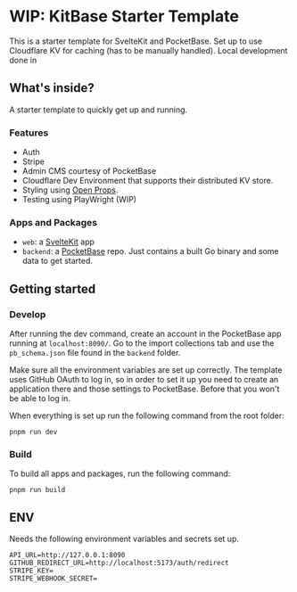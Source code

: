 # WIP: KitBase Starter Template

This is a starter template for SvelteKit and PocketBase. Set up to use Cloudflare KV for caching (has to be manually handled). Local development done in

## What's inside?

A starter template to quickly get up and running.

### Features

- Auth
- Stripe
- Admin CMS courtesy of PocketBase
- Cloudflare Dev Environment that supports their distributed KV store.
- Styling using [Open Props](https://open-props.style).
- Testing using PlayWright (WIP)

### Apps and Packages

- `web`: a [SvelteKit](https://kit.svelte.dev) app
- `backend`: a [PocketBase](https://pocketbase.io) repo. Just contains a built Go binary and some data to get started.

## Getting started

### Develop

After running the dev command, create an account in the PocketBase app running at `localhost:8090/`. Go to the import collections tab and use the `pb_schema.json` file found in the `backend` folder.

Make sure all the environment variables are set up correctly. The template uses GitHub OAuth to log in, so in order to set it up you need to create an application there and those settings to PocketBase. Before that you won't be able to log in.

When everything is set up run the following command from the root folder:

```
pnpm run dev
```

### Build

To build all apps and packages, run the following command:

```
pnpm run build
```

## ENV

Needs the following environment variables and secrets set up.

```
API_URL=http://127.0.0.1:8090
GITHUB_REDIRECT_URL=http://localhost:5173/auth/redirect
STRIPE_KEY=
STRIPE_WEBHOOK_SECRET=
```
